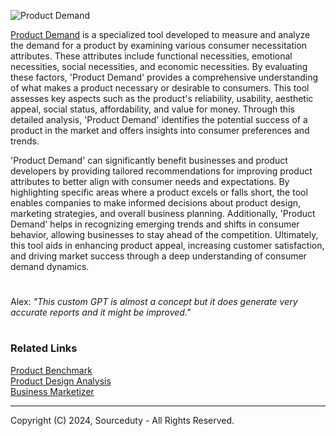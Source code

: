 ![Product Demand](https://github.com/sourceduty/Product_Demand/assets/123030236/4e285660-aa88-4ed0-b55f-a748b26d7ab8)

[Product Demand](https://chatgpt.com/g/g-d5kkMZSIk-product-demand) is a specialized tool developed to measure and analyze the demand for a product by examining various consumer necessitation attributes. These attributes include functional necessities, emotional necessities, social necessities, and economic necessities. By evaluating these factors, 'Product Demand' provides a comprehensive understanding of what makes a product necessary or desirable to consumers. This tool assesses key aspects such as the product's reliability, usability, aesthetic appeal, social status, affordability, and value for money. Through this detailed analysis, 'Product Demand' identifies the potential success of a product in the market and offers insights into consumer preferences and trends.

'Product Demand' can significantly benefit businesses and product developers by providing tailored recommendations for improving product attributes to better align with consumer needs and expectations. By highlighting specific areas where a product excels or falls short, the tool enables companies to make informed decisions about product design, marketing strategies, and overall business planning. Additionally, 'Product Demand' helps in recognizing emerging trends and shifts in consumer behavior, allowing businesses to stay ahead of the competition. Ultimately, this tool aids in enhancing product appeal, increasing customer satisfaction, and driving market success through a deep understanding of consumer demand dynamics.

#

Alex: *"This custom GPT is almost a concept but it does generate very accurate reports and it might be improved."*

#
### Related Links

[Product Benchmark](https://github.com/sourceduty/Product_Benchmark)
<br>
[Product Design Analysis](https://github.com/sourceduty/Product_Design_Analysis)
<br>
[Business Marketizer](https://github.com/sourceduty/Business_Marketizer)

***
Copyright (C) 2024, Sourceduty - All Rights Reserved.
